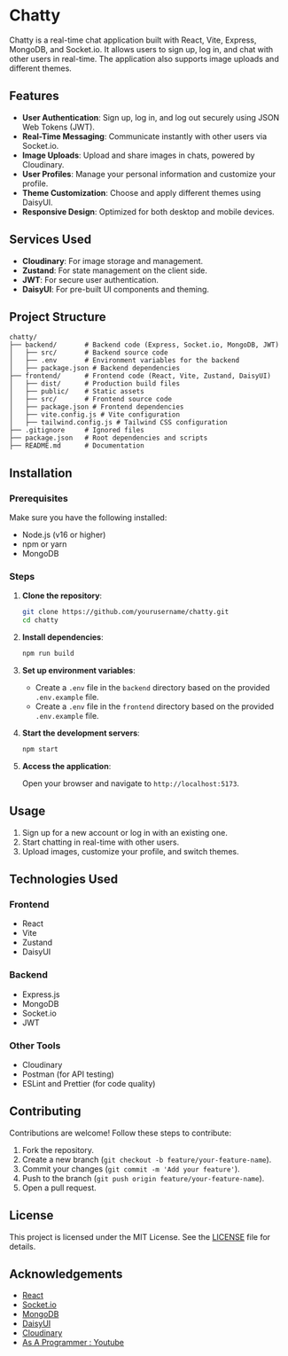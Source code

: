 # Chatty

Chatty is a real-time chat application built with React, Vite, Express, MongoDB, and Socket.io. It allows users to sign up, log in, and chat with other users in real-time. The application also supports image uploads and different themes.

## Features

- **User Authentication**: Sign up, log in, and log out securely using JSON Web Tokens (JWT).
- **Real-Time Messaging**: Communicate instantly with other users via Socket.io.
- **Image Uploads**: Upload and share images in chats, powered by Cloudinary.
- **User Profiles**: Manage your personal information and customize your profile.
- **Theme Customization**: Choose and apply different themes using DaisyUI.
- **Responsive Design**: Optimized for both desktop and mobile devices.

## Services Used

- **Cloudinary**: For image storage and management.
- **Zustand**: For state management on the client side.
- **JWT**: For secure user authentication.
- **DaisyUI**: For pre-built UI components and theming.

## Project Structure

```
chatty/
├── backend/       # Backend code (Express, Socket.io, MongoDB, JWT)
│   ├── src/       # Backend source code
│   ├── .env       # Environment variables for the backend
│   ├── package.json # Backend dependencies
├── frontend/      # Frontend code (React, Vite, Zustand, DaisyUI)
│   ├── dist/      # Production build files
│   ├── public/    # Static assets
│   ├── src/       # Frontend source code
│   ├── package.json # Frontend dependencies
│   ├── vite.config.js # Vite configuration
│   ├── tailwind.config.js # Tailwind CSS configuration
├── .gitignore     # Ignored files
├── package.json   # Root dependencies and scripts
├── README.md      # Documentation
```

## Installation

### Prerequisites

Make sure you have the following installed:

- Node.js (v16 or higher)
- npm or yarn
- MongoDB

### Steps

1. **Clone the repository**:

   ```bash
   git clone https://github.com/yourusername/chatty.git
   cd chatty
   ```

2. **Install dependencies**:

   ```bash
   npm run build
   ```

3. **Set up environment variables**:

   - Create a `.env` file in the `backend` directory based on the provided `.env.example` file.
   - Create a `.env` file in the `frontend` directory based on the provided `.env.example` file.

4. **Start the development servers**:

   ```bash
   npm start
   ```

5. **Access the application**:

   Open your browser and navigate to `http://localhost:5173`.

## Usage

1. Sign up for a new account or log in with an existing one.
2. Start chatting in real-time with other users.
3. Upload images, customize your profile, and switch themes.

## Technologies Used

### Frontend

- React
- Vite
- Zustand
- DaisyUI

### Backend

- Express.js
- MongoDB
- Socket.io
- JWT

### Other Tools

- Cloudinary
- Postman (for API testing)
- ESLint and Prettier (for code quality)

## Contributing

Contributions are welcome! Follow these steps to contribute:

1. Fork the repository.
2. Create a new branch (`git checkout -b feature/your-feature-name`).
3. Commit your changes (`git commit -m 'Add your feature'`).
4. Push to the branch (`git push origin feature/your-feature-name`).
5. Open a pull request.

## License

This project is licensed under the MIT License. See the [LICENSE](LICENSE) file for details.

## Acknowledgements

- [React](https://reactjs.org/)
- [Socket.io](https://socket.io/)
- [MongoDB](https://www.mongodb.com/)
- [DaisyUI](https://daisyui.com/)
- [Cloudinary](https://cloudinary.com/)
- [As A Programmer : Youtube](https://www.youtube.com/@asaprogrammer_)

